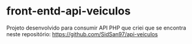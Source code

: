 # front-entd-api-veiculos

Projeto desenvolvido para consumir API PHP que criei que se encontra neste repositório: https://github.com/SidSan97/api-veiculos
